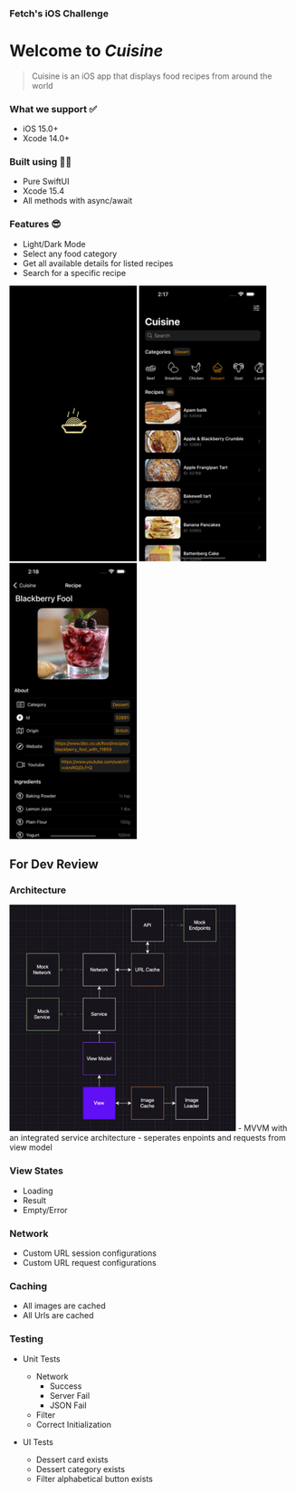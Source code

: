 ### Fetch's iOS Challenge

 # Welcome to *Cuisine*
> Cuisine is an iOS app that displays food recipes from around the world

### What we support ✅
- iOS 15.0+
- Xcode 14.0+

### Built using 👷🏻
- Pure SwiftUI
- Xcode 15.4
- All methods with async/await

### Features 😎
- Light/Dark Mode
- Select any food category
- Get all available details for listed recipes
- Search for a specific recipe
<p>
<img src="CuisineLaunchLogo.png" width="225" height="487.5">
<img src="Simulator Screenshot - Clone 1 of iPhone 15 Pro Max - 2024-06-08 at 14.17.50.png" width="225" height="487.5">
<img src="Simulator Screenshot - Clone 1 of iPhone 15 Pro Max - 2024-06-08 at 14.18.15.png" width="225" height="487.5">
</p>


## For Dev Review

### Architecture
  <img src="Cuisine System Design.png" width="400" height="400">
- MVVM with an integrated service architecture
  - seperates enpoints and requests from view model

### View States
- Loading
- Result
- Empty/Error

### Network
- Custom URL session configurations
- Custom URL request configurations

### Caching
- All images are cached
- All Urls are cached

### Testing
- Unit Tests
  - Network
    - Success
    - Server Fail
    - JSON Fail
  - Filter
  - Correct Initialization
    
- UI Tests
  - Dessert card exists
  - Dessert category exists
  - Filter alphabetical button exists
